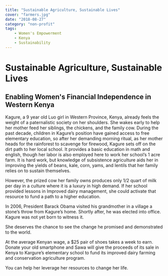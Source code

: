 ```yaml
---
title: "Sustainable Agriculture, Sustainable Lives"
cover: "farmers.jpg"
date: "2018-08-27"
category: "non-profit"
tags:
    - Women's Empowerment
    - Kenya
    - Sustainability
---
```


# Sustainable Agriculture, Sustainable Lives

## Enabling Women's Financial Independence in Western Kenya

Kagure, a 9 year old Luo girl in Western Province, Kenya, already feels the weight of a paternalistic society on her shoulders. She wakes early to help her mother feed her siblings, the chickens, and the family cow. During the past decade, children in Kagure’s position have gained access to free elementary education, so after her demanding morning ritual, as her mother heads for the rainforest to scavenge for firewood, Kagure sets off on the dirt path to her local school.  It provides a basic education in math and english, though her labor is also employed here to work her school’s 1 acre farm.  It is hard work, but knowledge of subsistence agriculture aids her in improving the yields of beans, kale, corn, yams, and lentils that her family relies on to sustain themselves.

However, the prized cow her family owns produces only 1/2 quart of milk per day in a culture where it is a luxury in high demand.  If her school provided lessons in Improved dairy management, she could activate that resource to fund a path to a higher education.

In 2006, President Barack Obama visited his grandmother in a village a stone’s throw from Kagure’s home.  Shortly after, he was elected into office.  Kagure was not yet born to witness it.

She deserves the chance to see the change he promised and demonstrated to the world. 

At the average Kenyan wage, a $25 pair of shoes takes a week to earn. Donate your old smartphone and Sawa will give the proceeds of its sale in Kenya to Kargure’s elementary school to fund its improved dairy farming and conservation agriculture program. 

You can help her leverage her resources to change her life.
